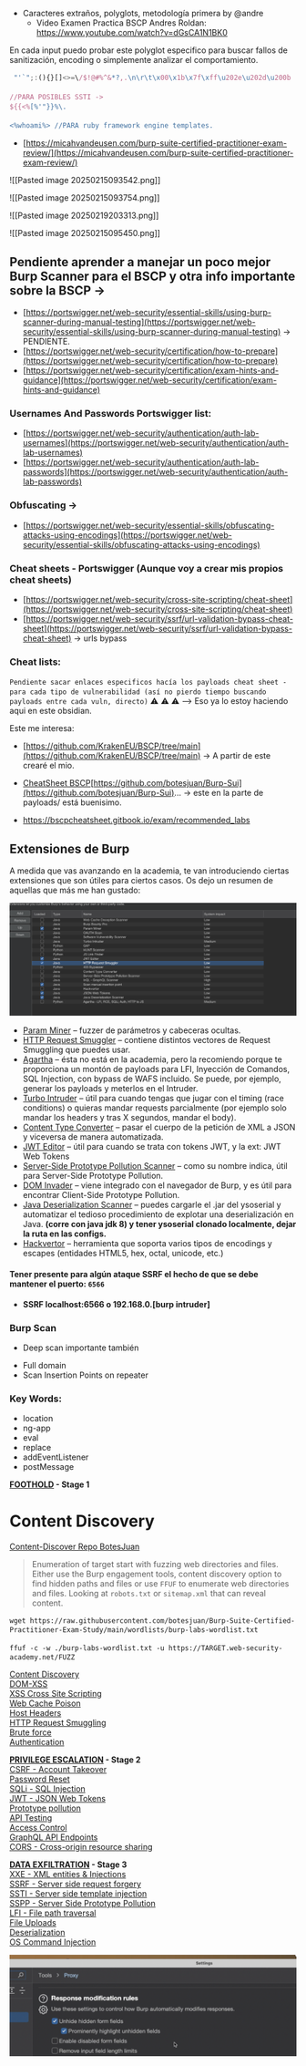 * Caracteres extraños, polyglots, metodología primera by @andre
	* Video Examen Practica BSCP Andres Roldan: https://www.youtube.com/watch?v=dGsCA1N1BK0

En cada input puedo probar este polyglot especifico para buscar fallos de sanitización, encoding o simplemente analizar el comportamiento.  

```js
 "'`";:(){}[]<>=\/$!@#%^&*?,.\n\r\t\x00\x1b\x7f\xff\u202e\u202d\u200b

//PARA POSIBLES SSTI ->
${{<%[%'"}}%\.

<%whoami%> //PARA ruby framework engine templates. 

```

- [https://micahvandeusen.com/burp-suite-certified-practitioner-exam-review/](https://micahvandeusen.com/burp-suite-certified-practitioner-exam-review/)

![[Pasted image 20250215093542.png]]  

![[Pasted image 20250215093754.png]] 

![[Pasted image 20250219203313.png]]

![[Pasted image 20250215095450.png]] 
## Pendiente aprender a manejar un poco mejor Burp Scanner para el BSCP y otra info importante sobre la BSCP →

- [https://portswigger.net/web-security/essential-skills/using-burp-scanner-during-manual-testing](https://portswigger.net/web-security/essential-skills/using-burp-scanner-during-manual-testing) → PENDIENTE.
- [https://portswigger.net/web-security/certification/how-to-prepare](https://portswigger.net/web-security/certification/how-to-prepare)
- [https://portswigger.net/web-security/certification/exam-hints-and-guidance](https://portswigger.net/web-security/certification/exam-hints-and-guidance)

### Usernames And Passwords Portswigger list:

- [https://portswigger.net/web-security/authentication/auth-lab-usernames](https://portswigger.net/web-security/authentication/auth-lab-usernames)
- [https://portswigger.net/web-security/authentication/auth-lab-passwords](https://portswigger.net/web-security/authentication/auth-lab-passwords)

### Obfuscating →

- [https://portswigger.net/web-security/essential-skills/obfuscating-attacks-using-encodings](https://portswigger.net/web-security/essential-skills/obfuscating-attacks-using-encodings)

### Cheat sheets - Portswigger (Aunque voy a crear mis propios cheat sheets)

- [https://portswigger.net/web-security/cross-site-scripting/cheat-sheet](https://portswigger.net/web-security/cross-site-scripting/cheat-sheet)
- [https://portswigger.net/web-security/ssrf/url-validation-bypass-cheat-sheet](https://portswigger.net/web-security/ssrf/url-validation-bypass-cheat-sheet) → urls bypass

### Cheat lists:

`Pendiente sacar enlaces especificos hacía los payloads cheat sheet - para cada tipo de vulnerabilidad (así no pierdo tiempo buscando payloads entre cada vuln, directo)` ⚠️ ⚠️ ⚠️ --> Eso ya lo estoy haciendo aqui en este obsidian. 

Este me interesa:

- [https://github.com/KrakenEU/BSCP/tree/main](https://github.com/KrakenEU/BSCP/tree/main) → A partir de este crearé el mio.

* [CheatSheet BSCP](https://www.youtube.com/redirect?event=video_description&redir_token=QUFFLUhqazktOUFZdHJKWjZodkVnU2x1aERxeGhQQXJ3Z3xBQ3Jtc0tubmFyM250WU1mbkN2V3E4Q2h2MTFVUy1mS01EdXZKM2xFNUt5Mlc5MHdWbVN4akVVQ0Y4NVp3ejRNcmFMV2x4QTJjUGdrOWQzOGJlSkxwMlBHa0F3SDJqTUN0bm12QzRJN1J1VmRZT05FenVTd2pJYw&q=https%3A%2F%2Fgithub.com%2Fbotesjuan%2FBurp-Suite-Certified-Practitioner-Exam-Study&v=_Z6n1l5L2fs)[https://github.com/botesjuan/Burp-Sui](https://github.com/botesjuan/Burp-Sui)... → este en la parte de payloads/ está buenisimo.

* https://bscpcheatsheet.gitbook.io/exam/recommended_labs

## Extensiones de Burp

A medida que vas avanzando en la academia, te van introduciendo ciertas extensiones que son útiles para ciertos casos. Os dejo un resumen de aquellas que más me han gustado:

![](Pasted%20image%2020250224185033.png)

- [Param Miner](https://portswigger.net/bappstore/17d2949a985c4b7ca092728dba871943) – fuzzer de parámetros y cabeceras ocultas.
- [HTTP Request Smuggler](https://portswigger.net/bappstore/aaaa60ef945341e8a450217a54a11646) – contiene distintos vectores de Request Smuggling que puedes usar.
- [Agartha](https://github.com/volkandindar/agartha) – ésta no está en la academia, pero la recomiendo porque te proporciona un montón de payloads para LFI, Inyección de Comandos, SQL Injection, con bypass de WAFS incluido. Se puede, por ejemplo, generar los payloads y meterlos en el Intruder.
- [Turbo Intruder](https://portswigger.net/bappstore/9abaa233088242e8be252cd4ff534988) – útil para cuando tengas que jugar con el timing (race conditions) o quieras mandar requests parcialmente (por ejemplo solo mandar los headers y tras X segundos, mandar el body).
- [Content Type Converter](https://portswigger.net/bappstore/db57ecbe2cb7446292a94aa6181c9278) – pasar el cuerpo de la petición de XML a JSON y viceversa de manera automatizada.
- [JWT Editor](https://portswigger.net/bappstore/26aaa5ded2f74beea19e2ed8345a93dd) – útil para cuando se trata con tokens JWT, y la ext: JWT Web Tokens
- [Server-Side Prototype Pollution Scanner](https://portswigger.net/blog/server-side-prototype-pollution-scanner) – como su nombre indica, útil para Server-Side Prototype Pollution.
- [DOM Invader](https://portswigger.net/burp/documentation/desktop/tools/dom-invader) – viene integrado con el navegador de Burp, y es útil para encontrar Client-Side Prototype Pollution.
- [Java Deserialization Scanner](https://portswigger.net/bappstore/228336544ebe4e68824b5146dbbd93ae) – puedes cargarle el .jar del ysoserial y automatizar el tedioso procedimiento de explotar una deserialización en Java. **(corre con java jdk 8) y tener ysoserial clonado localmente, dejar la ruta en las configs.**
- [Hackvertor](https://portswigger.net/bappstore/65033cbd2c344fbabe57ac060b5dd100) – herramienta que soporta varios tipos de encodings y escapes (entidades HTML5, hex, octal, unicode, etc.)

#### Tener presente para algún ataque SSRF el hecho de que se debe mantener el puerto: `6566`

- **SSRF localhost:6566 o 192.168.0.[burp intruder]**
### Burp Scan

* Deep scan importante también
- Full domain
- Scan Insertion Points on repeater

### Key Words:

- location
- ng-app
- eval
- replace
- addEventListener
- postMessage

**[FOOTHOLD](https://github.com/botesjuan/Burp-Suite-Certified-Practitioner-Exam-Study?tab=readme-ov-file#foothold) - Stage 1**  
# Content Discovery

[Content-Discover Repo BotesJuan](https://github.com/botesjuan/Burp-Suite-Certified-Practitioner-Exam-Study?tab=readme-ov-file#content-discovery)

> Enumeration of target start with fuzzing web directories and files. Either use the Burp engagement tools, content discovery option to find hidden paths and files or use `FFUF` to enumerate web directories and files. Looking at `robots.txt` or `sitemap.xml` that can reveal content.

```shell
wget https://raw.githubusercontent.com/botesjuan/Burp-Suite-Certified-Practitioner-Exam-Study/main/wordlists/burp-labs-wordlist.txt

ffuf -c -w ./burp-labs-wordlist.txt -u https://TARGET.web-security-academy.net/FUZZ
```
[Content Discovery](https://github.com/botesjuan/Burp-Suite-Certified-Practitioner-Exam-Study?tab=readme-ov-file#content-discovery)  
[DOM-XSS](https://github.com/botesjuan/Burp-Suite-Certified-Practitioner-Exam-Study?tab=readme-ov-file#dom-based-xss)  
[XSS Cross Site Scripting](https://github.com/botesjuan/Burp-Suite-Certified-Practitioner-Exam-Study?tab=readme-ov-file#cross-site-scripting)  
[Web Cache Poison](https://github.com/botesjuan/Burp-Suite-Certified-Practitioner-Exam-Study?tab=readme-ov-file#web-cache-poison)  
[Host Headers](https://github.com/botesjuan/Burp-Suite-Certified-Practitioner-Exam-Study?tab=readme-ov-file#host-headers)  
[HTTP Request Smuggling](https://github.com/botesjuan/Burp-Suite-Certified-Practitioner-Exam-Study?tab=readme-ov-file#http-request-smuggling)  
[Brute force](https://github.com/botesjuan/Burp-Suite-Certified-Practitioner-Exam-Study?tab=readme-ov-file#brute-force)  
[Authentication](https://github.com/botesjuan/Burp-Suite-Certified-Practitioner-Exam-Study?tab=readme-ov-file#authentication)

**[PRIVILEGE ESCALATION](https://github.com/botesjuan/Burp-Suite-Certified-Practitioner-Exam-Study?tab=readme-ov-file#privilege-escalation) - Stage 2**  
[CSRF - Account Takeover](https://github.com/botesjuan/Burp-Suite-Certified-Practitioner-Exam-Study?tab=readme-ov-file#csrf-account-takeover)  
[Password Reset](https://github.com/botesjuan/Burp-Suite-Certified-Practitioner-Exam-Study?tab=readme-ov-file#password-reset)  
[SQLi - SQL Injection](https://github.com/botesjuan/Burp-Suite-Certified-Practitioner-Exam-Study?tab=readme-ov-file#sql-injection)  
[JWT - JSON Web Tokens](https://github.com/botesjuan/Burp-Suite-Certified-Practitioner-Exam-Study?tab=readme-ov-file#jwt)  
[Prototype pollution](https://github.com/botesjuan/Burp-Suite-Certified-Practitioner-Exam-Study?tab=readme-ov-file#prototype-pollution)  
[API Testing](https://github.com/botesjuan/Burp-Suite-Certified-Practitioner-Exam-Study?tab=readme-ov-file#api-testing)  
[Access Control](https://github.com/botesjuan/Burp-Suite-Certified-Practitioner-Exam-Study?tab=readme-ov-file#access-control)  
[GraphQL API Endpoints](https://github.com/botesjuan/Burp-Suite-Certified-Practitioner-Exam-Study?tab=readme-ov-file#graphql-api)  
[CORS - Cross-origin resource sharing](https://github.com/botesjuan/Burp-Suite-Certified-Practitioner-Exam-Study?tab=readme-ov-file#cors)

**[DATA EXFILTRATION](https://github.com/botesjuan/Burp-Suite-Certified-Practitioner-Exam-Study?tab=readme-ov-file#data-exfiltration) - Stage 3**  
[XXE - XML entities & Injections](https://github.com/botesjuan/Burp-Suite-Certified-Practitioner-Exam-Study?tab=readme-ov-file#xxe-injections)  
[SSRF - Server side request forgery](https://github.com/botesjuan/Burp-Suite-Certified-Practitioner-Exam-Study?tab=readme-ov-file#ssrf---server-side-request-forgery)  
[SSTI - Server side template injection](https://github.com/botesjuan/Burp-Suite-Certified-Practitioner-Exam-Study?tab=readme-ov-file#ssti---server-side-template-injection)  
[SSPP - Server Side Prototype Pollution](https://github.com/botesjuan/Burp-Suite-Certified-Practitioner-Exam-Study?tab=readme-ov-file#sspp---server-side-prototype-pollution)  
[LFI - File path traversal](https://github.com/botesjuan/Burp-Suite-Certified-Practitioner-Exam-Study?tab=readme-ov-file#file-path-traversal)  
[File Uploads](https://github.com/botesjuan/Burp-Suite-Certified-Practitioner-Exam-Study?tab=readme-ov-file#file-uploads)  
[Deserialization](https://github.com/botesjuan/Burp-Suite-Certified-Practitioner-Exam-Study?tab=readme-ov-file#deserialization)  
[OS Command Injection](https://github.com/botesjuan/Burp-Suite-Certified-Practitioner-Exam-Study?tab=readme-ov-file#os-command-injection)

![](Pasted%20image%2020250224172638.png)
